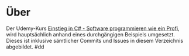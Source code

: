 # Über

Der Udemy-Kurs [Einstieg in C# - Software programmieren wie ein Profi](http://www.lernmoment.de/einstieg-csharp/), wird hauptsächlich anhand eines durchgängigen Beispiels umgesetzt. Dieses ist inklusive sämtlicher Commits und Issues in diesem Verzeichnis abgebildet.
#dd
